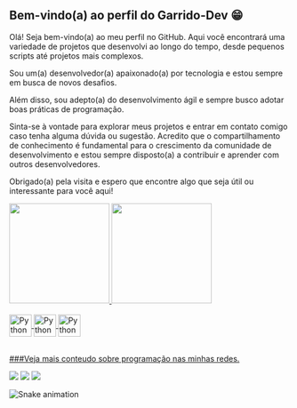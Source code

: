 ## Bem-vindo(a) ao perfil  do Garrido-Dev 😁
 <p>Olá! Seja bem-vindo(a) ao meu perfil no GitHub. Aqui você encontrará uma variedade de projetos que desenvolvi ao longo do tempo, desde pequenos scripts até projetos mais complexos.

Sou um(a) desenvolvedor(a) apaixonado(a) por tecnologia e estou sempre em busca de novos desafios. 

Além disso, sou adepto(a) do desenvolvimento ágil e sempre busco adotar boas práticas de programação.

Sinta-se à vontade para explorar meus projetos e entrar em contato comigo caso tenha alguma dúvida ou sugestão. Acredito que o compartilhamento de conhecimento é fundamental para o crescimento da comunidade de desenvolvimento e estou sempre disposto(a) a contribuir e aprender com outros desenvolvedores.

Obrigado(a) pela visita e espero que encontre algo que seja útil ou interessante para você aqui! </p>

 <div>
  <a href="https://github.com/garrido-code">
  <img height="180em" src="https://github-readme-stats.vercel.app/api?username=garrido-code&show_icons=true&theme=tokyonight&include_all_commits=true&count_private=true"/>
  <img height="180em" src="https://github-readme-stats.vercel.app/api/top-langs/?username=garrido-code&layout=compact&langs_count=6&theme=tokyonight"/>
</div>
<div style="display: inline_block"><br>
  <img align="center" alt="Python" height="40" width="40" src="https://cdn-icons-png.flaticon.com/512/2721/2721267.png">
 <img align="center" alt="Python" height="40" width="40" src="https://cdn-icons-png.flaticon.com/512/3103/3103984.png">
 <img align="center" alt="Python" height="40" width="40" src="https://cdn-icons-png.flaticon.com/512/1199/1199124.png">
</div>
 
 <br>
 
  ###Veja mais conteudo sobre programação  nas  minhas redes.
<div> 
  <a href="https://instagram.com/garrido.dev" target="_blank"><img src="https://img.shields.io/badge/-Instagram-%23E4405F?style=for-the-badge&logo=instagram&logoColor=white" target="_blank"></a> 
  <a href = "jailsongarrido23@gmail.com"><img src="https://img.shields.io/badge/-Gmail-%23333?style=for-the-badge&logo=gmail&logoColor=white" target="_blank"></a>
  <a href="https://www.linkedin.com/in/jailson-garrido-0245611b6/" target="_blank"><img src="https://img.shields.io/badge/-LinkedIn-%230077B5?style=for-the-badge&logo=linkedin&logoColor=white" target="_blank"></a> 
 
  ![Snake animation](https://github.com/devemdobro/devemdobro/blob/output/github-contribution-grid-snake.svg)

</div>
